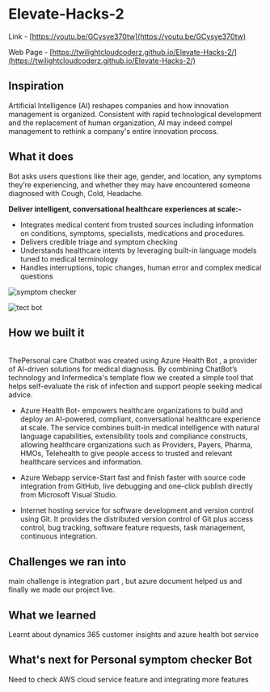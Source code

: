 # Elevate-Hacks-2

Link - [https://youtu.be/GCysye370tw](https://youtu.be/GCysye370tw) <br>

Web Page - [https://twilightcloudcoderz.github.io/Elevate-Hacks-2/](https://twilightcloudcoderz.github.io/Elevate-Hacks-2/)

## Inspiration
Artificial Intelligence (AI) reshapes companies and how innovation management is organized. Consistent with rapid technological development and the replacement of human organization, AI may indeed compel management to rethink a company's entire innovation process.

## What it does
Bot asks users questions like their age, gender, and location, any symptoms they’re experiencing, and whether they may have encountered someone diagnosed with Cough, Cold, Headache.

**Deliver intelligent, conversational healthcare experiences at scale:-**
- Integrates medical content from trusted sources including information on conditions, symptoms, specialists, medications and procedures.
- Delivers credible triage and symptom checking
- Understands healthcare intents by leveraging built-in language models tuned to medical terminology
- Handles interruptions, topic changes, human error and complex medical questions

![symptom checker](https://user-images.githubusercontent.com/101945531/192080454-a6577ea5-7e62-43c8-a17b-fd8121b5a260.png)
<br>

![tect bot](https://user-images.githubusercontent.com/113318368/192083384-f80d94fe-7ddf-45bc-a8d5-d3d5d720baed.jpg)
<br>

## How we built it
<br>
ThePersonal care Chatbot was created using Azure Health Bot , a provider of AI-driven solutions for medical diagnosis. By combining ChatBot’s technology and Infermedica's template flow we created a simple tool that helps self-evaluate the risk of infection and support people seeking medical advice.

- Azure Health Bot- empowers healthcare organizations to build and deploy an AI-powered, compliant, conversational healthcare experience at scale. The service combines built-in medical intelligence with natural language capabilities, extensibility tools and compliance constructs, allowing healthcare organizations such as Providers, Payers, Pharma, HMOs, Telehealth to give people access to trusted and relevant healthcare services and information.

- Azure Webapp service-Start fast and finish faster with source code integration from GitHub, live debugging and one-click publish directly from Microsoft Visual Studio.

- Internet hosting service for software development and version control using Git. It provides the distributed version control of Git plus access control, bug tracking, software feature requests, task management, continuous integration.

## Challenges we ran into
main challenge is integration part , but azure document helped us and finally we made our project live.

## What we learned
Learnt about dynamics 365 customer insights and azure health bot service

## What's next for Personal symptom checker Bot
Need to check AWS cloud service feature and integrating more features



